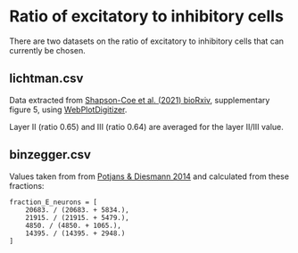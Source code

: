 # Ratio of excitatory to inhibitory cells

There are two datasets on the ratio of excitatory to inhibitory cells that can
currently be chosen.

## lichtman.csv

Data extracted from [Shapson-Coe et al. (2021) bioRxiv](https://www.biorxiv.org/content/10.1101/2021.05.29.446289v3.full.pdf), supplementary figure 5, using [WebPlotDigitizer](https://automeris.io/WebPlotDigitizer/).

Layer II (ratio 0.65) and III (ratio 0.64) are averaged for the layer II/III value.

## binzegger.csv

Values taken from from [Potjans & Diesmann 2014](https://pubmed.ncbi.nlm.nih.gov/23203991/) and calculated from these fractions:

```
fraction_E_neurons = [
    20683. / (20683. + 5834.),
    21915. / (21915. + 5479.),
    4850. / (4850. + 1065.),
    14395. / (14395. + 2948.)
]
```
